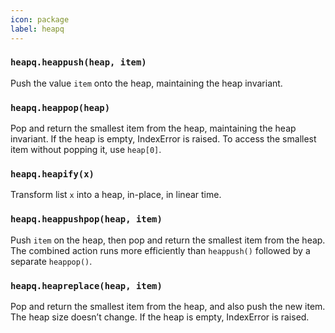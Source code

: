 ```yaml
---
icon: package
label: heapq
---
```


### `heapq.heappush(heap, item)`

Push the value `item` onto the heap, maintaining the heap invariant.

### `heapq.heappop(heap)`

Pop and return the smallest item from the heap, maintaining the heap invariant. If the heap is empty, IndexError is raised. To access the smallest item without popping it, use `heap[0]`.

### `heapq.heapify(x)`

Transform list `x` into a heap, in-place, in linear time.

### `heapq.heappushpop(heap, item)`

Push `item` on the heap, then pop and return the smallest item from the heap. The combined action runs more efficiently than `heappush()` followed by a separate `heappop()`.

### `heapq.heapreplace(heap, item)`

Pop and return the smallest item from the heap, and also push the new item. The heap size doesn’t change. If the heap is empty, IndexError is raised.